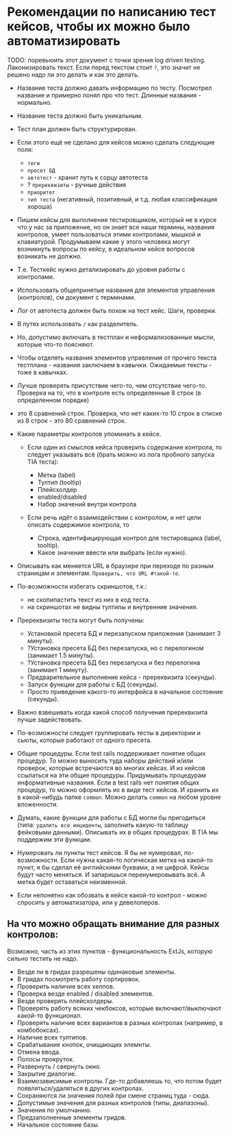 # Рекомендации по написанию тест кейсов, чтобы их можно было автоматизировать

TODO: поревьюить этот документ с точки зрения log driven testing. Лаконизировать текст.
Если перед текстом стоит `?`, это значит не решено надо ли это делать и как это делать. 

* Название теста должно давать информацию по тесту.
Посмотрел название и примерно понял про что тест.
Длинные названия - нормально.

* Название теста должно быть уникальным.

* Тест план должен быть структурирован.

* Если этого ещё не сделано для кейсов можно сделать следующие поля:
  * `теги`
  * `пресет БД`
  * `автотест` - хранит путь к сорцу автотеста
  * ? `пререквизиты` - ручные действия
  * `приоритет`
  * `тип теста` (негативный, позитивный, и т.д. любая классификация хороша)

* Пишем кейсы для выполнения тестировщиком, который не в курсе что у нас за приложение, но он знает
все наши термины, названия контролов, умеет пользоваться этими контролами, мышкой и клавиатурой.
Продумываем какие у этого человека могут возникнуть вопросы по кейсу, в идеальном кейсе
вопросов возникать не должно.

* Т.е. Тесткейс нужно детализировать до уровня работы с контролами.

* Использовать общепринятые названия для элементов управления (контролов), см документ с терминами.

* Лог от автотеста должен быть похож на тест кейс. Шаги, проверки.

* В путях использовать `/` как разделитель.

* Но, допустимо включать в тестплан и неформализованные мысли, которые что-то поясняют.

* Чтобы отделять названия элементов управления от прочего текста тестплана - названия заключаем в кавычки.
Ожидаемые тексты - тоже в кавычках.

* Лучше проверять присутствие чего-то, чем отсутствие чего-то.
Проверка на то, что в контроле есть определенные 8 строк (в определенном порядке)
- это 8 сравнений строк.
Проверка, что нет каких-то 10 строк в списке из 8 строк - это 80 сравнений строк.

* Какие параметры контролов упоминать в кейсе.
  * Если один из смыслов кейса проверить содержание контрола, то следует указывать всё (брать можно из лога
  пробного запуска TIA теста):
    * Метка (label)
    * Тултип (tooltip)
    * Плейсхолдер
    * enabled/disabled
    * Набор значений внутри контрола

  * Если речь идёт о взаимодействии с контролом, и нет цели описать содержимое контрола, то
    * Строка, идентифицирующая контрол для тестировщика (label, tooltip).
    * Какое значение ввести или выбрать (если нужно).

* Описывать как меняется URL в браузере при переходе по разным страницам и элементам.
`Проверить, что URL #такой-то`.

* По-возможности избегать скриншотов, т.к.:
  * не скопипастить текст из них в код теста.
  * на скриншотах не видны тултипы и внутренние значения.

* Пререквизиты теста могут быть получены:
  * Установкой пресета БД и перезапуском приложения (занимает 3 минуты).
  * ?Установка пресета БД без перезапуска, но с перелогином (занимает 1.5 минуты).
  * ?Установка пресета БД без перезапуска и без перелогина (занимает 1 минуту).
  * Предварительное выполнение кейса - пререквизита (секунды).
  * Запуск функции для работы с БД (секунды).
  * Просто приведение какого-то интерфейса в начальное состояние (секунды).

* Важно взвешивать когда какой способ получения пререквизита лучше задействовать.

* По-возможности следует группировать тесты в директории и сьюты, которые работают от одного пресета.

* Общие процедуры.
Если test rails поддерживает понятие общих процедур. То можно выносить туда наборы действий и/или проверок,
которые встречаются во многих кейсах. И из кейсов ссылаться на эти общие процедуры.
Придумывать процедурам информативные названия.
Если в test rails нет понятия общих процедур, то можно оформлять их в виде тест кейсов.
И хранить их в какой-нибудь папке `common`. Можно делать `common` на любом уровне вложенности.

* Думать, какие функции для работы с БД могли бы пригодиться (типа: `удалить все инциденты`, 
заполнить какую-то таблицу фейковыми данными). Описывать их в общих процедурах.
В TIA мы поддержим эти функции.

* Нумеровать ли пункты тест кейсов. Я бы не нумеровал, по-возможности. Если нужна какая-то логическая метка на
какой-то пункт, я бы сделал её английскими буквами, а не цифрой. Кейсы будут часто меняться. И запаришься
перенумеровывать всё. А метка будет оставаться неизменной.

* Если непонятно как обозвать в кейсе какой-то контрол - можно спросить у автоматизатора, или у девелоперов.

## На что можно обращать внимание для разных контролов:

Возможно, часть из этих пунктов - функциональность ExtJs, которую сильно тестить не надо.

* Везде ли в гридах разрешены одинаковые элементы.
* В гридах посмотреть работу сортировок.
* Проверить наличие всех хелпов.
* Проверка везде enabled / disabled элементов.
* Везде проверять плейсхолдеры.
* Проверять работу всяких чекбоксов, которые включают/выключают какой-то функционал.
* Проверять наличие всех вариантов в разных контролах (например, в комбобоксах).
* Наличие всех тултипов.
* Срабатывание кнопок, очищающих элемнты.
* Отмена ввода.
* Полосы прокруток.
* Развернуть / свернуть окно.
* Закрытие диалогие.
* Взаимозависимые контролы. Где-то добавляешь то, что потом будет появляться/удаляться в других контролах.
* Сохраняются ли значения полей при смене страниц туда - сюда.
* Допустимые значения для разных контролов (типы, диапазоны).
* Значения по умолчанию.
* Предзаполненные элементы гридов.
* Начальное состояние базы.
